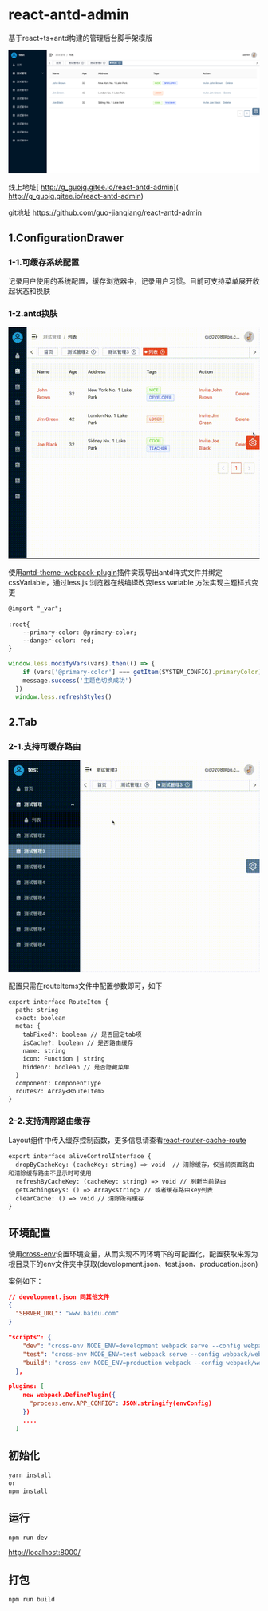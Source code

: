 

# react-antd-admin

基于react+ts+antd构建的管理后台脚手架模版

![](./static/images/system.png)

线上地址[ http://g_guojq.gitee.io/react-antd-admin]( http://g_guojq.gitee.io/react-antd-admin)

git地址 https://github.com/guo-jianqiang/react-antd-admin

## 1.ConfigurationDrawer

### 1-1.可缓存系统配置

记录用户使用的系统配置，缓存浏览器中，记录用户习惯。目前可支持菜单展开收起状态和换肤

### 1-2.antd换肤
![](./static/images/theme.gif)

使用[antd-theme-webpack-plugin](https://github.com/mzohaibqc/antd-theme-webpack-plugin)插件实现导出antd样式文件并绑定cssVariable，通过less.js 浏览器在线编译改变less variable 方法实现主题样式变更

```less
@import "_var";

:root{
	--primary-color: @primary-color;
	--danger-color: red;
}
```



```ts
window.less.modifyVars(vars).then(() => {
    if (vars['@primary-color'] === getItem(SYSTEM_CONFIG).primaryColor) return
    message.success('主题色切换成功')
  })
  window.less.refreshStyles()
```





## 2.Tab

### 2-1.支持可缓存路由

![](./static/images/routeCache.gif)

配置只需在routeItems文件中配置参数即可，如下

```tsx
export interface RouteItem {
  path: string
  exact: boolean
  meta: {
    tabFixed?: boolean // 是否固定tab项
    isCache?: boolean // 是否路由缓存
    name: string
    icon: Function | string
    hidden?: boolean // 是否隐藏菜单
  }
  component: ComponentType
  routes?: Array<RouteItem>
}
```

### 2-2.支持清除路由缓存

Layout组件中传入缓存控制函数，更多信息请查看[react-router-cache-route](https://github.com/CJY0208/react-router-cache-route)

```tsx
export interface aliveControlInterface {
  dropByCacheKey: (cacheKey: string) => void  // 清除缓存，仅当前页面路由和清除缓存路由不显示时可使用
  refreshByCacheKey: (cacheKey: string) => void // 刷新当前路由
  getCachingKeys: () => Array<string> // 或者缓存路由key列表
  clearCache: () => void // 清除所有缓存
}
```

## 环境配置

使用[cross-env](https://github.com/kentcdodds/cross-env)设置环境变量，从而实现不同环境下的可配置化，配置获取来源为根目录下的env文件夹中获取(development.json、test.json、producation.json)

案例如下：

```json
// development.json 同其他文件
{
  "SERVER_URL": "www.baidu.com"
}
```



```json
"scripts": {
    "dev": "cross-env NODE_ENV=development webpack serve --config webpack/webpack.dev.ts",
    "test": "cross-env NODE_ENV=test webpack serve --config webpack/webpack.dev.ts",
    "build": "cross-env NODE_ENV=production webpack --config webpack/webpack.prod.ts"
  },

```

```json
plugins: [
    new webpack.DefinePlugin({
      "process.env.APP_CONFIG": JSON.stringify(envConfig)
    })
    ....
  ]
```

## 初始化

```shell
yarn install
or
npm install
```
## 运行
```shell
npm run dev
```
[http://localhost:8000/](http://localhost:8000/)

## 打包
```shell
npm run build
```